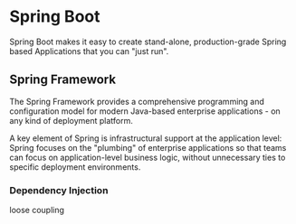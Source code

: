 # Spring Boot

Spring Boot makes it easy to create stand-alone, production-grade Spring based Applications that you can "just run".

## Spring Framework
The Spring Framework provides a comprehensive programming and configuration model for modern Java-based enterprise applications - on any kind of deployment platform.

A key element of Spring is infrastructural support at the application level: Spring focuses on the "plumbing" of enterprise applications so that teams can focus on application-level business logic, without unnecessary ties to specific deployment environments.

### Dependency Injection
loose coupling

